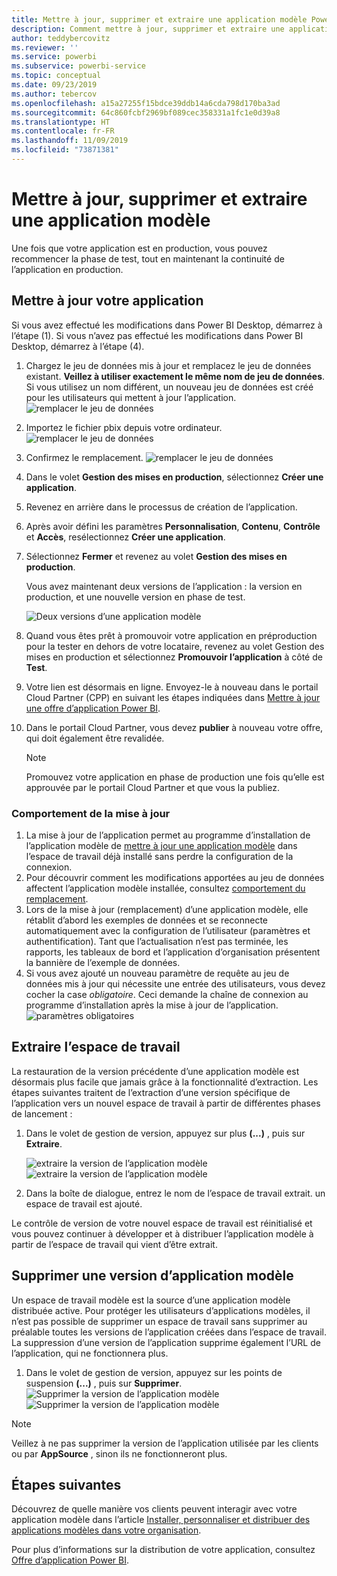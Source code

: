 ```yaml
---
title: Mettre à jour, supprimer et extraire une application modèle Power BI
description: Comment mettre à jour, supprimer et extraire une application modèle.
author: teddybercovitz
ms.reviewer: ''
ms.service: powerbi
ms.subservice: powerbi-service
ms.topic: conceptual
ms.date: 09/23/2019
ms.author: tebercov
ms.openlocfilehash: a15a27255f15bdce39ddb14a6cda798d170ba3ad
ms.sourcegitcommit: 64c860fcbf2969bf089cec358331a1fc1e0d39a8
ms.translationtype: HT
ms.contentlocale: fr-FR
ms.lasthandoff: 11/09/2019
ms.locfileid: "73871381"
---
```

# <a name="update-delete-and-extract-template-app"></a>Mettre à jour, supprimer et extraire une application modèle

Une fois que votre application est en production, vous pouvez recommencer la phase de test, tout en maintenant la continuité de l’application en production.
## <a name="update-your-app"></a>Mettre à jour votre application

Si vous avez effectué les modifications dans Power BI Desktop, démarrez à l’étape (1). Si vous n’avez pas effectué les modifications dans Power BI Desktop, démarrez à l’étape (4).

1. Chargez le jeu de données mis à jour et remplacez le jeu de données existant. **Veillez à utiliser exactement le même nom de jeu de données**. Si vous utilisez un nom différent, un nouveau jeu de données est créé pour les utilisateurs qui mettent à jour l’application.
![remplacer le jeu de données](media/service-template-apps-update-extract-delete/power-bi-template-app-upload-dataset.png)
1. Importez le fichier pbix depuis votre ordinateur.
![remplacer le jeu de données](media/service-template-apps-update-extract-delete/power-bi-template-app-upload-dataset2.png)
1. Confirmez le remplacement.
![remplacer le jeu de données](media/service-template-apps-update-extract-delete/power-bi-template-app-upload-dataset3.png)

1. Dans le volet **Gestion des mises en production**, sélectionnez **Créer une application**.
1. Revenez en arrière dans le processus de création de l’application.
1. Après avoir défini les paramètres **Personnalisation**, **Contenu**, **Contrôle** et **Accès**, resélectionnez **Créer une application**.
1. Sélectionnez **Fermer** et revenez au volet **Gestion des mises en production**.

   Vous avez maintenant deux versions de l’application : la version en production, et une nouvelle version en phase de test.

    ![Deux versions d’une application modèle](media/service-template-apps-update-extract-delete/power-bi-template-app-update.png)

5. Quand vous êtes prêt à promouvoir votre application en préproduction pour la tester en dehors de votre locataire, revenez au volet Gestion des mises en production et sélectionnez **Promouvoir l’application** à côté de **Test**.
6. Votre lien est désormais en ligne. Envoyez-le à nouveau dans le portail Cloud Partner (CPP) en suivant les étapes indiquées dans [Mettre à jour une offre d’application Power BI](https://docs.microsoft.com/azure/marketplace/cloud-partner-portal/power-bi/cpp-update-existing-offer).
7. Dans le portail Cloud Partner, vous devez **publier** à nouveau votre offre, qui doit également être revalidée.

   >[!NOTE]
   >Promouvez votre application en phase de production une fois qu’elle est approuvée par le portail Cloud Partner et que vous la publiez.

### <a name="update-behavior"></a>Comportement de la mise à jour

1. La mise à jour de l’application permet au programme d’installation de l’application modèle de [mettre à jour une application modèle](service-template-apps-install-distribute.md#update-a-template-app) dans l’espace de travail déjà installé sans perdre la configuration de la connexion.
1. Pour découvrir comment les modifications apportées au jeu de données affectent l’application modèle installée, consultez [comportement du remplacement](service-template-apps-install-distribute.md#overwrite-behavior).
1. Lors de la mise à jour (remplacement) d’une application modèle, elle rétablit d’abord les exemples de données et se reconnecte automatiquement avec la configuration de l’utilisateur (paramètres et authentification). Tant que l’actualisation n’est pas terminée, les rapports, les tableaux de bord et l’application d’organisation présentent la bannière de l’exemple de données.
1. Si vous avez ajouté un nouveau paramètre de requête au jeu de données mis à jour qui nécessite une entrée des utilisateurs, vous devez cocher la case *obligatoire*. Ceci demande la chaîne de connexion au programme d’installation après la mise à jour de l’application.
 ![paramètres obligatoires](media/service-template-apps-update-extract-delete/power-bi-template-app-upload-dataset4.png)

## <a name="extract-workspace"></a>Extraire l’espace de travail
La restauration de la version précédente d’une application modèle est désormais plus facile que jamais grâce à la fonctionnalité d’extraction. Les étapes suivantes traitent de l’extraction d’une version spécifique de l’application vers un nouvel espace de travail à partir de différentes phases de lancement :

1. Dans le volet de gestion de version, appuyez sur plus **(...)** , puis sur **Extraire**.

    ![extraire la version de l’application modèle](media/service-template-apps-update-extract-delete/power-bi-template-app-extract.png) ![extraire la version de l’application modèle](media/service-template-apps-update-extract-delete/power-bi-template-app-extract-dialog.png)
2. Dans la boîte de dialogue, entrez le nom de l’espace de travail extrait. un espace de travail est ajouté.

Le contrôle de version de votre nouvel espace de travail est réinitialisé et vous pouvez continuer à développer et à distribuer l’application modèle à partir de l’espace de travail qui vient d’être extrait.

## <a name="delete-template-app-version"></a>Supprimer une version d’application modèle
Un espace de travail modèle est la source d’une application modèle distribuée active. Pour protéger les utilisateurs d’applications modèles, il n’est pas possible de supprimer un espace de travail sans supprimer au préalable toutes les versions de l’application créées dans l’espace de travail.
La suppression d’une version de l’application supprime également l’URL de l’application, qui ne fonctionnera plus.

1. Dans le volet de gestion de version, appuyez sur les points de suspension **(...)** , puis sur **Supprimer**.
 ![Supprimer la version de l’application modèle](media/service-template-apps-update-extract-delete/power-bi-template-app-delete.png)
 ![Supprimer la version de l’application modèle](media/service-template-apps-update-extract-delete/power-bi-template-app-delete-dialog.png)

>[!NOTE]
>Veillez à ne pas supprimer la version de l’application utilisée par les clients ou par **AppSource** , sinon ils ne fonctionneront plus.

## <a name="next-steps"></a>Étapes suivantes

Découvrez de quelle manière vos clients peuvent interagir avec votre application modèle dans l’article [Installer, personnaliser et distribuer des applications modèles dans votre organisation](service-template-apps-install-distribute.md).

Pour plus d’informations sur la distribution de votre application, consultez [Offre d’application Power BI](https://docs.microsoft.com/azure/marketplace/cloud-partner-portal/power-bi/cpp-power-bi-offer).
